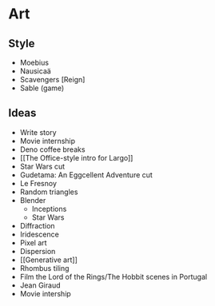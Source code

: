# Art

## Style

- Moebius
- Nausicaä
- Scavengers [Reign]
- Sable (game)

## Ideas

- Write story
- Movie internship
- Deno coffee breaks
- [[The Office-style intro for Largo]]
- Star Wars cut
- Gudetama: An Eggcellent Adventure cut
- Le Fresnoy
- Random triangles
- Blender
  - Inceptions
  - Star Wars
- Diffraction
- Iridescence
- Pixel art
- Dispersion
- [[Generative art]]
- Rhombus tiling
- Film the Lord of the Rings/The Hobbit scenes in Portugal
- Jean Giraud
- Movie intership
